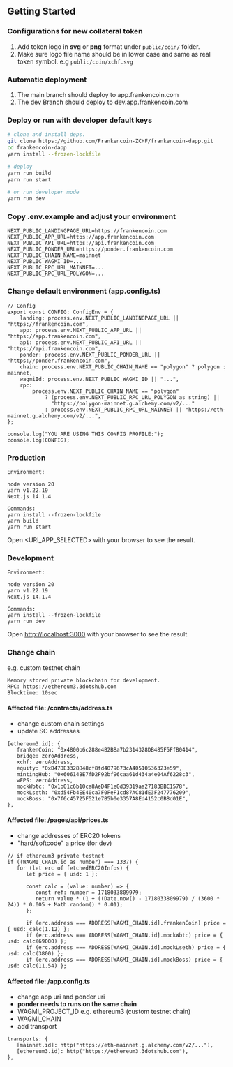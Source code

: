## Getting Started

### Configurations for new collateral token

1. Add token logo in **svg** or **png** format under `public/coin/` folder.
2. Make sure logo file name should be in lower case and same as real token symbol.
   e.g `public/coin/xchf.svg`

### Automatic deployment

1. The main branch should deploy to app.frankencoin.com
2. The dev Branch should deploy to dev.app.frankencoin.com

### Deploy or run with developer default keys

```Bash
# clone and install deps.
git clone https://github.com/Frankencoin-ZCHF/frankencoin-dapp.git
cd frankencoin-dapp
yarn install --frozen-lockfile

# deploy
yarn run build
yarn run start

# or run developer mode
yarn run dev
```

### Copy .env.example and adjust your environment

```TS
NEXT_PUBLIC_LANDINGPAGE_URL=https://frankencoin.com
NEXT_PUBLIC_APP_URL=https://app.frankencoin.com
NEXT_PUBLIC_API_URL=https://api.frankencoin.com
NEXT_PUBLIC_PONDER_URL=https://ponder.frankencoin.com
NEXT_PUBLIC_CHAIN_NAME=mainnet
NEXT_PUBLIC_WAGMI_ID=...
NEXT_PUBLIC_RPC_URL_MAINNET=...
NEXT_PUBLIC_RPC_URL_POLYGON=...
```

### Change default environment (app.config.ts)

```TS
// Config
export const CONFIG: ConfigEnv = {
	landing: process.env.NEXT_PUBLIC_LANDINGPAGE_URL || "https://frankencoin.com",
	app: process.env.NEXT_PUBLIC_APP_URL || "https://app.frankencoin.com",
	api: process.env.NEXT_PUBLIC_API_URL || "https://api.frankencoin.com",
	ponder: process.env.NEXT_PUBLIC_PONDER_URL || "https://ponder.frankencoin.com",
	chain: process.env.NEXT_PUBLIC_CHAIN_NAME == "polygon" ? polygon : mainnet,
	wagmiId: process.env.NEXT_PUBLIC_WAGMI_ID || "...",
	rpc:
		process.env.NEXT_PUBLIC_CHAIN_NAME == "polygon"
			? (process.env.NEXT_PUBLIC_RPC_URL_POLYGON as string) ||
			  "https://polygon-mainnet.g.alchemy.com/v2/..."
			: process.env.NEXT_PUBLIC_RPC_URL_MAINNET || "https://eth-mainnet.g.alchemy.com/v2/...",
};

console.log("YOU ARE USING THIS CONFIG PROFILE:");
console.log(CONFIG);
```

### Production

```
Environment:

node version 20
yarn v1.22.19
Next.js 14.1.4

Commands:
yarn install --frozen-lockfile
yarn build
yarn run start
```

Open <URI_APP_SELECTED> with your browser to see the result.

### Development

```
Environment:

node version 20
yarn v1.22.19
Next.js 14.1.4

Commands:
yarn install --frozen-lockfile
yarn run dev
```

Open [http://localhost:3000](http://localhost:3000) with your browser to see the result.

### Change chain

e.g. custom testnet chain

```
Memory stored private blockchain for development.
RPC: https://ethereum3.3dotshub.com
Blocktime: 10sec
```

#### Affected file: /contracts/address.ts

-   change custom chain settings
-   update SC addresses

```
[ethereum3.id]: {
   frankenCoin: "0x4800b6c288e4B2BBa7b2314328DB485F5FfB0414",
   bridge: zeroAddress,
   xchf: zeroAddress,
   equity: "0xD47DE3328848cf8fd4079673cA40510536323e59",
   mintingHub: "0x60614BE7fD2F92bf96caa61d434a4e04Af6228c3",
   wFPS: zeroAddress,
   mockWbtc: "0x1b01c6b10ca8AeD4F1e0d39319aa27183BBC1578",
   mockLseth: "0xd54Fb4EE40ca7F0FeF1cd87AC81dE3F247776209",
   mockBoss: "0x7f6c45725F521e7B5b0e3357A8Ed4152c0BBd01E",
},
```

#### Affected file: /pages/api/prices.ts

-   change addresses of ERC20 tokens
-   "hard/softcode" a price (for dev)

```
// if ethereum3 private testnet
if ((WAGMI_CHAIN.id as number) === 1337) {
   for (let erc of fetchedERC20Infos) {
      let price = { usd: 1 };

      const calc = (value: number) => {
         const ref: number = 1718033809979;
         return value * (1 + ((Date.now() - 1718033809979) / (3600 * 24)) * 0.005 + Math.random() * 0.01);
      };

      if (erc.address === ADDRESS[WAGMI_CHAIN.id].frankenCoin) price = { usd: calc(1.12) };
      if (erc.address === ADDRESS[WAGMI_CHAIN.id].mockWbtc) price = { usd: calc(69000) };
      if (erc.address === ADDRESS[WAGMI_CHAIN.id].mockLseth) price = { usd: calc(3800) };
      if (erc.address === ADDRESS[WAGMI_CHAIN.id].mockBoss) price = { usd: calc(11.54) };
```

#### Affected file: /app.config.ts

-   change app uri and ponder uri
-   **ponder needs to runs on the same chain**
-   WAGMI_PROJECT_ID e.g. ethereum3 (custom testnet chain)
-   WAGMI_CHAIN
-   add transport

```
transports: {
   [mainnet.id]: http("https://eth-mainnet.g.alchemy.com/v2/..."),
   [ethereum3.id]: http("https://ethereum3.3dotshub.com"),
},
```
